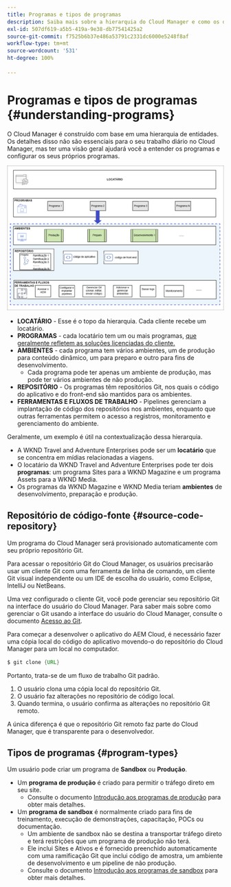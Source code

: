 ```yaml
---
title: Programas e tipos de programas
description: Saiba mais sobre a hierarquia do Cloud Manager e como os diferentes tipos de programas se encaixam em sua estrutura e a diferença entre eles.
exl-id: 507df619-a5b5-419a-9e38-db77541425a2
source-git-commit: f7525b6b37e486a53791c2331dc6000e5248f8af
workflow-type: tm+mt
source-wordcount: '531'
ht-degree: 100%

---
```



# Programas e tipos de programas {#understanding-programs}

O Cloud Manager é construído com base em uma hierarquia de entidades. Os detalhes disso não são essenciais para o seu trabalho diário no Cloud Manager, mas ter uma visão geral ajudará você a entender os programas e configurar os seus próprios programas.

![Hierarquia do Cloud Manager](assets/program-types1.png)

* **LOCATÁRIO** - Esse é o topo da hierarquia. Cada cliente recebe um locatário.
* **PROGRAMAS** - cada locatário tem um ou mais programas, [que geralmente refletem as soluções licenciadas do cliente.](introduction-production-programs.md)
* **AMBIENTES** - cada programa tem vários ambientes, um de produção para conteúdo dinâmico, um para preparo e outro para fins de desenvolvimento.
   * Cada programa pode ter apenas um ambiente de produção, mas pode ter vários ambientes de não produção.
* **REPOSITÓRIO** - Os programas têm repositórios Git, nos quais o código do aplicativo e do front-end são mantidos para os ambientes.
* **FERRAMENTAS E FLUXOS DE TRABALHO** - Pipelines gerenciam a implantação de código dos repositórios nos ambientes, enquanto que outras ferramentas permitem o acesso a registros, monitoramento e gerenciamento do ambiente.

Geralmente, um exemplo é útil na contextualização dessa hierarquia.

* A WKND Travel and Adventure Enterprises pode ser um **locatário** que se concentra em mídias relacionadas a viagens.
* O locatário da WKND Travel and Adventure Enterprises pode ter dois **programas**: um programa Sites para a WKND Magazine e um programa Assets para a WKND Media.
* Os programas da WKND Magazine e WKND Media teriam **ambientes** de desenvolvimento, preparação e produção.

## Repositório de código-fonte {#source-code-repository}

Um programa do Cloud Manager será provisionado automaticamente com seu próprio repositório Git.

Para acessar o repositório Git do Cloud Manager, os usuários precisarão usar um cliente Git com uma ferramenta de linha de comando, um cliente Git visual independente ou um IDE de escolha do usuário, como Eclipse, IntelliJ ou NetBeans.

Uma vez configurado o cliente Git, você pode gerenciar seu repositório Git na interface do usuário do Cloud Manager. Para saber mais sobre como gerenciar o Git usando a interface do usuário do Cloud Manager, consulte o documento [Acesso ao Git](/help/implementing/cloud-manager/managing-code/accessing-repos.md).

Para começar a desenvolver o aplicativo do AEM Cloud, é necessário fazer uma cópia local do código do aplicativo movendo-o do repositório do Cloud Manager para um local no computador.

```java
$ git clone {URL}
```

Portanto, trata-se de um fluxo de trabalho Git padrão.

1. O usuário clona uma cópia local do repositório Git.
1. O usuário faz alterações no repositório de código local.
1. Quando termina, o usuário confirma as alterações no repositório Git remoto.

A única diferença é que o repositório Git remoto faz parte do Cloud Manager, que é transparente para o desenvolvedor.

## Tipos de programas {#program-types}

Um usuário pode criar um programa de **Sandbox** ou **Produção**.

* Um **programa de produção** é criado para permitir o tráfego direto em seu site.
   * Consulte o documento [Introdução aos programas de produção](/help/implementing/cloud-manager/getting-access-to-aem-in-cloud/introduction-production-programs.md) para obter mais detalhes.
* Um **programa de sandbox** é normalmente criado para fins de treinamento, execução de demonstrações, capacitação, POCs ou documentação.
   * Um ambiente de sandbox não se destina a transportar tráfego direto e terá restrições que um programa de produção não terá.
   * Ele inclui Sites e Ativos e é fornecido preenchido automaticamente com uma ramificação Git que inclui código de amostra, um ambiente de desenvolvimento e um pipeline de não produção.
   * Consulte o documento [Introdução aos programas de sandbox](/help/implementing/cloud-manager/getting-access-to-aem-in-cloud/introduction-sandbox-programs.md) para obter mais detalhes.
